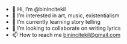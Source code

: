 - 👋 Hi, I’m @binincitekil
- 👀 I’m interested in art, music, existentialism
- 🌱 I’m currently learning story telling
- 💞️ I’m looking to collaborate on writing lyrics
- 📫 How to reach me binincitekil@gmail.com

<!---
binincitekil/binincitekil is a ✨ special ✨ repository because its `README.md` (this file) appears on your GitHub profile.
You can click the Preview link to take a look at your changes.
--->
